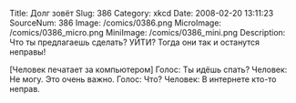 Title: Долг зовёт 
Slug: 386 
Category: xkcd 
Date: 2008-02-20 13:11:23 
SourceNum: 386 
Image: /comics/0386.png 
MicroImage: /comics/0386_micro.png 
MiniImage: /comics/0386_mini.png 
Description: Что ты предлагаешь сделать? УЙТИ? Тогда они так и останутся неправы! 

[Человек печатает за компьютером]
Голос: Ты идёшь спать?
Человек: Не могу. Это очень важно.
Голос: Что?
Человек: В интернете кто-то неправ.